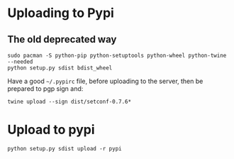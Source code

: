 # Uploading to Pypi

## The old deprecated way

    sudo pacman -S python-pip python-setuptools python-wheel python-twine --needed
    python setup.py sdist bdist_wheel

Have a good `~/.pypirc` file, before uploading to the server, then be prepared to pgp sign and:

    twine upload --sign dist/setconf-0.7.6*

# Upload to pypi

    python setup.py sdist upload -r pypi

